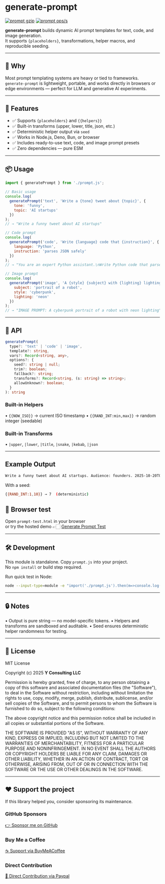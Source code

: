 # generate-prompt

[![prompt gzip](https://img.shields.io/endpoint?url=https://raw.githubusercontent.com/yvancg/generators/main/metrics/prompt.js.json)](../metrics/prompt.js.json)
[![prompt ops/s](https://img.shields.io/endpoint?url=https://raw.githubusercontent.com/yvancg/generators/main/bench/prompt.json)](../bench/prompt.json)

**generate-prompt** builds dynamic AI prompt templates for text, code, and image generation.  
It supports `{placeholders}`, transformations, helper macros, and reproducible seeding.

---

## 🚀 Why

Most prompt templating systems are heavy or tied to frameworks.  
`generate-prompt` is lightweight, portable, and works directly in browsers or edge environments — perfect for LLM and generative AI experiments.

---

## 🌟 Features

- ✅ Supports `{placeholders}` and `{{helpers}}`  
- ✅ Built-in transforms (upper, lower, title, json, etc.)  
- ✅ Deterministic helper output via `seed`  
- ✅ Works in Node.js, Deno, Bun, or browser  
- ✅ Includes ready-to-use text, code, and image prompt presets  
- ✅ Zero dependencies — pure ESM  

---

## 📦 Usage

```js
import { generatePrompt } from './prompt.js';

// Basic usage
console.log(
  generatePrompt('text', 'Write a {tone} tweet about {topic}', {
    tone: 'funny',
    topic: 'AI startups'
  })
);
// → "Write a funny tweet about AI startups"

// Code prompt
console.log(
  generatePrompt('code', 'Write {language} code that {instruction}', {
    language: 'Python',
    instruction: 'parses JSON safely'
  })
);
// → "You are an expert Python assistant.\nWrite Python code that parses JSON safely"

// Image prompt
console.log(
  generatePrompt('image', 'A {style} {subject} with {lighting} lighting', {
    subject: 'portrait of a robot',
    style: 'cyberpunk',
    lighting: 'neon'
  })
);
// → "IMAGE PROMPT: A cyberpunk portrait of a robot with neon lighting"
```

---

## 🧠 API

```ts
generatePrompt(
  type?: 'text' | 'code' | 'image',
  template?: string,
  vars?: Record<string, any>,
  options?: {
    seed?: string | null;
    trim?: boolean;
    fallback?: string;
    transforms?: Record<string, (s: string) => string>;
    allowUnknown?: boolean;
  }
): string
```
### Built-in Helpers
•	`{{NOW_ISO}}` → current ISO timestamp
•	`{{RAND_INT:min,max}}` → random integer (seedable)

### Built-in Transforms
•	`|upper`, `|lower`, `|title`, `|snake`, `|kebab`, `|json`

---

## Example Output

```bash
Write a funny tweet about AI startups. Audience: founders. 2025-10-20T09:00:00.000Z
```
With a seed:
```bash
{{RAND_INT:1,10}} → 7  (deterministic)
```

## 🧪 Browser test

Open `prompt-test.html` in your browser  
or try the hosted demo 👉🏻 
[Generate Prompt Test](https://yvancg.github.io/generators/generate-prompt/prompt-test.html)

---

## 🛠 Development

This module is standalone. Copy `prompt.js` into your project.  
No `npm install` or build step required.

Run quick test in Node:
```bash
node --input-type=module -e "import('./prompt.js').then(m=>console.log(m.generatePrompt('text','{tone} {topic}',{tone:'cool',topic:'AI'})))"
```

---

## 🔒 Notes

• Output is pure string — no model-specific tokens.
• Helpers and transforms are sandboxed and auditable.
• Seed ensures deterministic helper randomness for testing.
  
---

## 🪪 License

MIT License  

Copyright (c) 2025 **Y Consulting LLC**

Permission is hereby granted, free of charge, to any person obtaining a copy
of this software and associated documentation files (the "Software"), to deal
in the Software without restriction, including without limitation the rights
to use, copy, modify, merge, publish, distribute, sublicense, and/or sell
copies of the Software, and to permit persons to whom the Software is
furnished to do so, subject to the following conditions:

The above copyright notice and this permission notice shall be included in
all copies or substantial portions of the Software.

THE SOFTWARE IS PROVIDED "AS IS", WITHOUT WARRANTY OF ANY KIND, EXPRESS OR
IMPLIED, INCLUDING BUT NOT LIMITED TO THE WARRANTIES OF MERCHANTABILITY,
FITNESS FOR A PARTICULAR PURPOSE AND NONINFRINGEMENT. IN NO EVENT SHALL THE
AUTHORS OR COPYRIGHT HOLDERS BE LIABLE FOR ANY CLAIM, DAMAGES OR OTHER
LIABILITY, WHETHER IN AN ACTION OF CONTRACT, TORT OR OTHERWISE, ARISING FROM,
OUT OF OR IN CONNECTION WITH THE SOFTWARE OR THE USE OR OTHER DEALINGS IN
THE SOFTWARE.

---

## ❤️ Support the project

If this library helped you, consider sponsoring its maintenance.

### GitHub Sponsors

[👉 Sponsor me on GitHub](https://github.com/sponsors/yvancg)

### Buy Me a Coffee

[☕ Support via BuyMeACoffee](https://buymeacoffee.com/yconsulting)

### Direct Contribution

[💸 Direct Contribution via Paypal](https://paypal.me/ComicStylePortrait)
